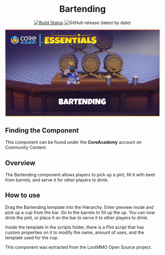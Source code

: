 <div align="center">

# Bartending

[![Build Status](https://github.com/ManticoreGamesInc/CC-Bartending/workflows/CI/badge.svg)](https://github.com/ManticoreGamesInc/CC-Bartending/actions/workflows/ci.yml?query=workflow%3ACI%29)
![GitHub release (latest by date)](https://img.shields.io/github/v/release/ManticoreGamesInc/CC-Bartending?style=plastic)

![Preview](/Screenshots/Main.png)

</div>

## Finding the Component

This component can be found under the **CoreAcademy** account on Community Content.

## Overview

The Bartending component allows players to pick up a pint, fill it with beet from barrels, and serve it for other players to drink.

## How to use

Drag the Bartending template into the Hierarchy. Enter preview mode and pick up a cup from the bar. Go to the barrels to fill up the up. You can now drink the pint, or place it on the bar to serve it to other players to drink.

Inside the template in the scripts folder, there is a Pint script that has custom properties on it to modify the name, amount of uses, and the template used for the cup.

This component was extracted from the LootMMO Open Source project.
